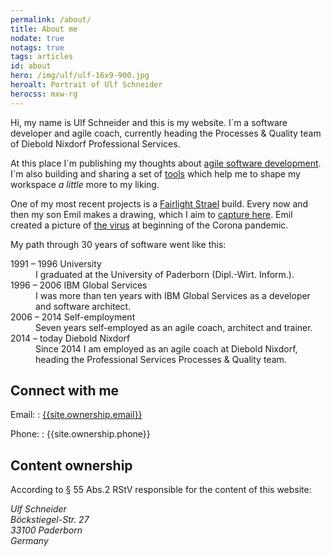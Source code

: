 ```yaml
---
permalink: /about/
title: About me
nodate: true
notags: true
tags: articles
id: about
hero: /img/ulf/ulf-16x9-900.jpg
heroalt: Portrait of Ulf Schneider
herocss: mxw-rg
---
```

Hi, my name is Ulf Schneider and this is my website. I´m a software developer and agile coach, currently heading the Processes & Quality team of Diebold Nixdorf Professional Services.

At this place I´m publishing my thoughts about [agile software development](/blog/agile/). I´m also building and sharing a set of [tools](/blog/tools/) which help me to shape my workspace *a little* more to my liking.

One of my most recent projects is a [Fairlight Strael](/blog/strael/) build. Every now and then my son Emil makes a drawing, which I aim to [capture here](/images/emil-drawing/). Emil created a picture of [the virus](/2020-03-18-emil-pictured-the-coronavirus/) at beginning of the Corona pandemic.

My path through 30 years of software went like this:<dl class="timeline">
  <dt>1991 – 1996 University</dt>
  <dd>I graduated at the University of Paderborn (Dipl.-Wirt. Inform.).</dd>
  <dt>1996 – 2006 IBM Global Services</dt>
  <dd>I was more than ten years with IBM Global Services as a developer and software architect.</dd>
  <dt>2006 – 2014 Self-employment</dt>
  <dd>Seven years self-employed as an agile coach, architect and trainer.</dd>
  <dt>2014 – today Diebold Nixdorf</dt>
  <dd>Since 2014 I am employed as an agile coach at Diebold Nixdorf, heading the Professional Services Processes & Quality team.</dd>
</dl>

<h2>Connect with me</h2>

Email: 
: [{{site.ownership.email}}](mailto:{{site.ownership.email}})

Phone: 
: {{site.ownership.phone}}

<h2>Content ownership</h2>

According to § 55 Abs.2 RStV responsible for the content of this website:

<address class="mry">
  Ulf Schneider<br>
  Böckstiegel-Str. 27<br>
  33100 Paderborn<br>
  Germany<br>
</address>
